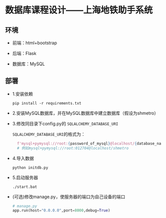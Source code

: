 # 数据库课程设计——上海地铁助手系统

## 环境

* 前端：html+bootstrap

* 后端：Flask

* 数据库：MySQL

## 部署

* 1.安装依赖

  ```Linux
  pip install -r requirements.txt
  ```

* 2.安装MySQL数据库，并在MySQL数据库中建立数据库（假设为shmetro）

* 3.修改同目录下config.py的 `SQLALCHEMY_DATABASE_URI`

  `SQLALCHEMY_DATABASE_URI`的格式为：

  ```Python
    f'mysql+pymysql://root:{password_of_mysql}@localhost/{database_name}'
    # 例如mysql+pymysql://root:012704@localhost/shmetro
  ```

* 4.导入数据

  ```Linux
  python initdb.py
  ```

* 5.启动服务器

  ```Linux
  ./start.bat
  ```

* (可选)修改manage.py，使服务器的端口为自己设备的端口

  ```python
  # manage.py
  app.run(host="0.0.0.0",port=8000,debug=True)
  ```
